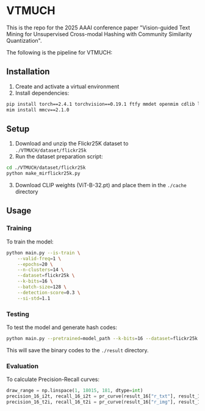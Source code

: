 # VTMUCH

This is the repo for the 2025 AAAI conference paper "Vision-guided Text Mining for Unsupervised Cross-modal Hashing with Community Similarity Quantization". 

The following is the pipeline for VTMUCH:



## Installation

1. Create and activate a virtual environment
2. Install dependencies:
```bash
pip install torch==2.4.1 torchvision==0.19.1 ftfy mmdet openmim cdlib leidenalg
mim install mmcv==2.1.0
```

## Setup

1. Download and unzip the Flickr25K dataset to `./VTMUCH/dataset/flickr25k`
2. Run the dataset preparation script:
```bash
cd ./VTMUCH/dataset/flickr25k
python make_mirflickr25k.py
```
3. Download CLIP weights (ViT-B-32.pt) and place them in the `./cache` directory

## Usage

### Training

To train the model:
```bash
python main.py --is-train \
    --valid-freq=1 \
    --epochs=20 \
    --n-clusters=14 \
    --dataset=flickr25k \
    --k-bits=16 \
    --batch-size=128 \
    --detection-score=0.3 \
    --si-std=1.1
```

### Testing

To test the model and generate hash codes:
```bash
python main.py --pretrained=model_path --k-bits=16 --dataset=flickr25k
```
This will save the binary codes to the `./result` directory.

### Evaluation

To calculate Precision-Recall curves:
```python
draw_range = np.linspace(1, 18015, 181, dtype=int)
precision_16_i2t, recall_16_i2t = pr_curve(result_16["r_txt"], result_16["q_img"], result_16["r_l"], result_16["q_l"], draw_range)
precision_16_t2i, recall_16_t2i = pr_curve(result_16["r_img"], result_16["q_txt"], result_16["r_l"], result_16["q_l"], draw_range)
```
